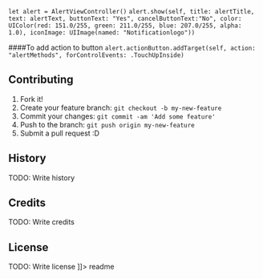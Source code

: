 <snippet>
  <content><![CDATA[
# Swift-Alert-View
TODO: Write a project description
## Installation
TODO: Describe the installation process
## Usage
TODO: Write usage instructions

`let alert = AlertViewController()`
`alert.show(self, title: alertTitle, text: alertText, buttonText: "Yes", cancelButtonText:"No", color: UIColor(red: 151.0/255, green: 211.0/255, blue: 207.0/255, alpha: 1.0), iconImage: UIImage(named: "Notificationlogo"))`

####To add action to button
`alert.actionButton.addTarget(self, action: "alertMethods", forControlEvents: .TouchUpInside)`

## Contributing
1. Fork it!
2. Create your feature branch: `git checkout -b my-new-feature`
3. Commit your changes: `git commit -am 'Add some feature'`
4. Push to the branch: `git push origin my-new-feature`
5. Submit a pull request :D
## History
TODO: Write history
## Credits
TODO: Write credits
## License
TODO: Write license
]]></content>
  <tabTrigger>readme</tabTrigger>
</snippet>

